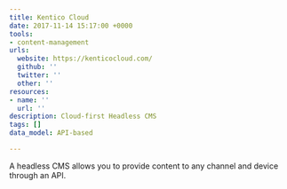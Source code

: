 ```yaml
---
title: Kentico Cloud
date: 2017-11-14 15:17:00 +0000
tools:
- content-management
urls:
  website: https://kenticocloud.com/
  github: ''
  twitter: ''
  other: ''
resources:
- name: ''
  url: ''
description: Cloud-first Headless CMS
tags: []
data_model: API-based

---
```

A headless CMS allows you to provide content to any channel and device through an API.
